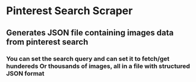 # <h1>Pinterest Search Scraper</h1>
<h2>Generates JSON file containing images data from pinterest search</h2>
<h3>You can set the search query and can set it to fetch/get hundereds Or thousands of images, all in a file with structured JSON format</h3>

